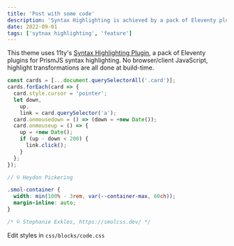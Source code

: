 ```yaml
---
title: 'Post with some code'
description: 'Syntax Highlighting is achieved by a pack of Eleventy plugins. No browser/client JavaScript, highlight transformations are all done at build-time.'
date: 2022-09-01
tags: ['sytnax highlighting', 'feature']
---
```


This theme uses 11ty's [Syntax Highlighting Plugin](https://www.11ty.dev/docs/plugins/syntaxhighlight/), a pack of Eleventy plugins for PrismJS syntax highlighting. No browser/client JavaScript, highlight transformations are all done at build-time.

```js
const cards = [...document.querySelectorAll('.card')];
cards.forEach(card => {
  card.style.cursor = 'pointer';
  let down,
    up,
    link = card.querySelector('a');
  card.onmousedown = () => (down = +new Date());
  card.onmouseup = () => {
    up = +new Date();
    if (up - down < 200) {
      link.click();
    }
  };
});

// © Heydon Pickering
```

```css
.smol-container {
  width: min(100% - 3rem, var(--container-max, 60ch));
  margin-inline: auto;
}

/* © Stephanie Exkles, https://smolcss.dev/ */
```

Edit styles in `css/blocks/code.css`
